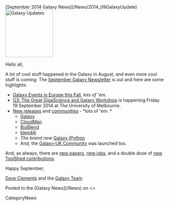 <div class='newsItemHeader'>[September 2014 Galaxy News](/News/2014_09GalaxyUpdate)</div>

<div class='right'>
<a href='/GalaxyUpdates/2014_09.md'><img src='/Images/Logos/GalaxyUpdate200.png' alt='Galaxy Updates' width=150 /></a>
</div>

Hello all,

A lot of cool stuff happened in the Galaxy in August, and even more cool stuff is coming: The [September Galaxy Newsletter](/GalaxyUpdates/2014_09) is out and here are some highlights:
 
* [Galaxy Events in Europe this Fall](/GalaxyUpdates/2014_09.md#galaxy-events-in-europe-fall-2014), *lots of 'em.*
* [G3: The Great GigaScience and Galaxy Workshop](/GalaxyUpdates/2014_09.md#the-great-gigascience-and-galaxy-workshop) is happening Friday 19 September 2014 at The University of Melbourne.
* [New releases](/GalaxyUpdates/2014_09.md#new-releases) and [communities](/GalaxyUpdates/2014_09.md#galaxy-uk-community-launched) - *lots of 'em: *
  * [Galaxy](/GalaxyUpdates/2014_09.md#august-11-2014-galaxy-distribution)
  * [CloudMan](/GalaxyUpdates/2014_09.md#august-2014-cloudman-release)
  * [BioBlend](/GalaxyUpdates/2014_09.md#bioblend-051-release)
  * [blend4j](/GalaxyUpdates/2014_09.md#blend4j-011-release)
  * *The brand new* [Galaxy IPython](/GalaxyUpdates/2014_09.md#galaxy-ipython)
  * *And,* the [Galaxy-UK Community](/GalaxyUpdates/2014_09.md#galaxy-uk-community-launched) was launched too.

And, as always, there are [new papers](/GalaxyUpdates/2014_09.md#new-papers), [new jobs](/GalaxyUpdates/2014_09.md#whos-hiring), and a double dose of [new ToolShed contributions](/GalaxyUpdates/2014_09.md#toolshed-contributions).

Happy September,

[Dave Clements](/DaveClements) and the [Galaxy Team](/GalaxyTeam)

<div class='newsItemFooter'>Posted to the [Galaxy News](/News) on <<Date(2014-08-29T11:43:55Z)>> </div>

CategoryNews
